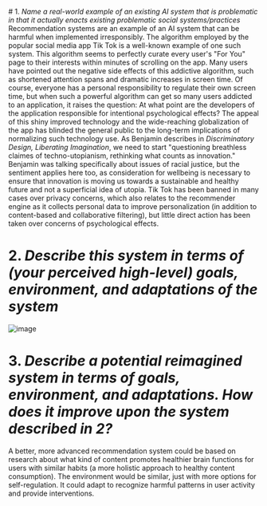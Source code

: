 <blue> # 1. _Name a real-world example of an existing AI system that is problematic in that it actually enacts existing problematic social systems/practices_ </blue>
Recommendation systems are an example of an AI system that can be harmful when implemented irresponsibly. The algorithm employed by the popular social media app Tik Tok is a well-known example of one such system. This algorithm seems to perfectly curate every user's "For You" page to their interests within minutes of scrolling on the app. Many users have pointed out the negative side effects of this addictive algorithm, such as shortened attention spans and dramatic increases in screen time. Of course, everyone has a personal responsibility to regulate their own screen time, but when such a powerful algorithm can get so many users addicted to an application, it raises the question: At what point are the developers of the application responsible for intentional psychological effects? The appeal of this shiny improved technology and the wide-reaching globalization of the app has blinded the general public to the long-term implications of normalizing such technology use. As Benjamin describes in *Discriminatory Design, Liberating Imagination*, we need to start "questioning breathless claimes of techno-utopianism, rethinking what counts as innovation." Benjamin was talking specifically about issues of racial justice, but the sentiment applies here too, as consideration for wellbeing is necessary to ensure that innovation is moving us towards a sustainable and healthy future and not a superficial idea of utopia. Tik Tok has been banned in many cases over privacy concerns, which also relates to the recommender engine as it collects personal data to improve personalization (in addition to content-based and collaborative filtering), but little direct action has been taken over concerns of psychological effects.

# 2. _Describe this system in terms of (your perceived high-level) goals, environment, and adaptations of the system_
![image](https://github.com/erosec4/CMPSC-497/assets/87323555/148147fc-10e8-4cfc-a3af-b1633c7347a3)


# 3. _Describe a potential reimagined system in terms of **goals**, **environment**, and **adaptations**. How does it improve upon the system described in 2?_
A better, more advanced recommendation system could be based on research about what kind of content promotes healthier brain functions for users with similar habits (a more holistic approach to healthy content consumption). The environment would be similar, just with more options for self-regulation. It could adapt to recognize harmful patterns in user activity and provide interventions.

